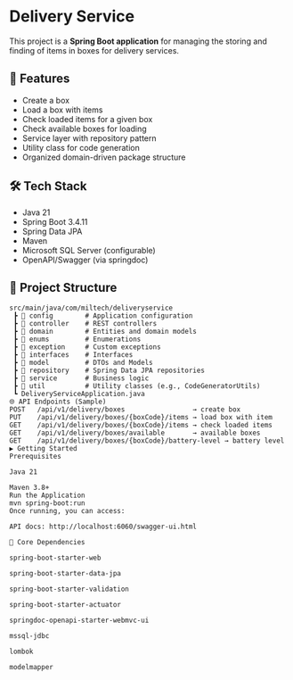 # Delivery Service

This project is a **Spring Boot application** for managing the storing and finding of items in boxes for delivery services.

## 🚀 Features
- Create a box
- Load a box with items
- Check loaded items for a given box
- Check available boxes for loading
- Service layer with repository pattern
- Utility class for code generation
- Organized domain-driven package structure

## 🛠️ Tech Stack
- Java 21
- Spring Boot 3.4.11
- Spring Data JPA
- Maven
- Microsoft SQL Server (configurable)
- OpenAPI/Swagger (via springdoc)

## 📂 Project Structure
```text
src/main/java/com/miltech/deliveryservice
 ┣ 📂 config        # Application configuration
 ┣ 📂 controller    # REST controllers
 ┣ 📂 domain        # Entities and domain models
 ┣ 📂 enums         # Enumerations
 ┣ 📂 exception     # Custom exceptions
 ┣ 📂 interfaces    # Interfaces
 ┣ 📂 model         # DTOs and Models
 ┣ 📂 repository    # Spring Data JPA repositories
 ┣ 📂 service       # Business logic
 ┣ 📂 util          # Utility classes (e.g., CodeGeneratorUtils)
 ┗ DeliveryServiceApplication.java
🌐 API Endpoints (Sample)
POST   /api/v1/delivery/boxes                 → create box
PUT    /api/v1/delivery/boxes/{boxCode}/items → load box with item
GET    /api/v1/delivery/boxes/{boxCode}/items → check loaded items
GET    /api/v1/delivery/boxes/available       → available boxes
GET    /api/v1/delivery/boxes/{boxCode}/battery-level → battery level
▶️ Getting Started
Prerequisites

Java 21

Maven 3.8+
Run the Application
mvn spring-boot:run
Once running, you can access:

API docs: http://localhost:6060/swagger-ui.html

📌 Core Dependencies

spring-boot-starter-web

spring-boot-starter-data-jpa

spring-boot-starter-validation

spring-boot-starter-actuator

springdoc-openapi-starter-webmvc-ui

mssql-jdbc

lombok

modelmapper